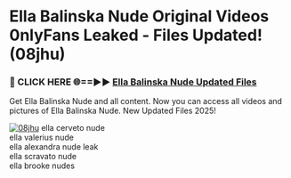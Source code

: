 # Ella Balinska Nude Original Videos 0nlyFans Leaked - Files Updated! (08jhu)

<h3>🔴 CLICK HERE 🌐==►► <a href="https://tinyurl.com/52m3yx9h" rel="nofollow">Ella Balinska Nude Updated Files</a></h3>

Get Ella Balinska Nude and all content. Now you can access all videos and pictures of Ella Balinska Nude. New Updated Files 2025!

[![08jhu](https://i.imgur.com/TnHtlc8.gif)](https://tinyurl.com/52m3yx9h)
ella cerveto nude<br>
ella valerius nude<br>
ella alexandra nude leak<br>
ella scravato nude<br>
ella brooke nudes